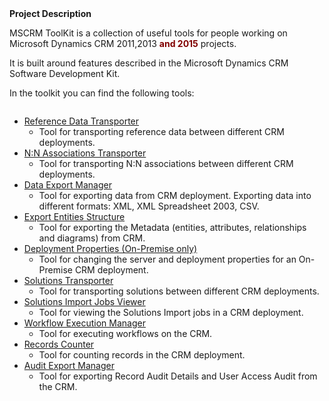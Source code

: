 <div class="wikidoc"><strong>Project Description</strong><br>
<p>MSCRM ToolKit is a collection of useful tools for people working on Microsoft Dynamics CRM 2011,2013&nbsp;<span style="color:#800000"><strong>and 2015</strong></span>&nbsp;projects.</p>
<p>It is built around features described in the Microsoft Dynamics CRM Software Development Kit.</p>
<p>In the toolkit you can find the following tools:</p>
</div>
<div class="wikidoc"><img src="https://github.com/zoranivanov/MSCRMToolKit/blob/master/docs/Home_home2.png" alt="">
<ul>
<li><a href="https://github.com/zoranivanov/MSCRMToolKit/wiki/MSCRM-ToolKit---Documentation#referencedatatransporter">Reference Data Transporter</a>
<ul>
<li>Tool for transporting reference data between different CRM deployments. </li></ul>
</li><li><a href="https://github.com/zoranivanov/MSCRMToolKit/wiki/MSCRM-ToolKit---Documentation#ntonassociationstransporter">N:N Associations Transporter</a>
<ul>
<li>Tool for transporting N:N associations between different CRM deployments. </li></ul>
</li><li><a href="https://github.com/zoranivanov/MSCRMToolKit/wiki/MSCRM-ToolKit---Documentation#dataexportmanager">Data Export Manager</a>
<ul>
<li>Tool for exporting data from CRM deployment. Exporting data into different formats: XML, XML Spreadsheet 2003, CSV.
</li></ul>
</li><li><a href="https://github.com/zoranivanov/MSCRMToolKit/wiki/MSCRM-ToolKit---Documentation#exportentitesstructure">Export Entities Structure</a>
<ul>
<li>Tool for exporting the Metadata (entities, attributes, relationships and diagrams) from CRM.
</li></ul>
</li><li><a href="https://github.com/zoranivanov/MSCRMToolKit/wiki/MSCRM-ToolKit---Documentation#deploymentproperties">Deployment Properties (On-Premise only)</a>
<ul>
<li>Tool for changing the server and deployment properties for an On-Premise CRM deployment.
</li></ul>
</li><li><a href="https://github.com/zoranivanov/MSCRMToolKit/wiki/MSCRM-ToolKit---Documentation#solutionstransporter">Solutions Transporter</a>
<ul>
<li>Tool for transporting solutions between different CRM deployments. </li></ul>
</li><li><a href="https://github.com/zoranivanov/MSCRMToolKit/wiki/MSCRM-ToolKit---Documentation#solutionsimportjobsviewer">Solutions Import Jobs Viewer</a>
<ul>
<li>Tool for viewing the Solutions Import jobs in a CRM deployment. </li></ul>
</li><li><a href="https://github.com/zoranivanov/MSCRMToolKit/wiki/MSCRM-ToolKit---Documentation#workflowexecutionmanager">Workflow Execution Manager</a>
<ul>
<li>Tool for executing workflows on the CRM. </li></ul>
</li><li><a href="https://github.com/zoranivanov/MSCRMToolKit/wiki/MSCRM-ToolKit---Documentation#recordscounter">Records Counter</a>
<ul>
<li>Tool for counting records in the CRM deployment. </li></ul>
</li><li><a href="https://github.com/zoranivanov/MSCRMToolKit/wiki/MSCRM-ToolKit---Documentation#auditexportmanager">Audit Export Manager</a>
<ul>
<li>Tool for exporting Record Audit Details and User Access Audit from the CRM. </li></ul>
</li></ul>
</div>
